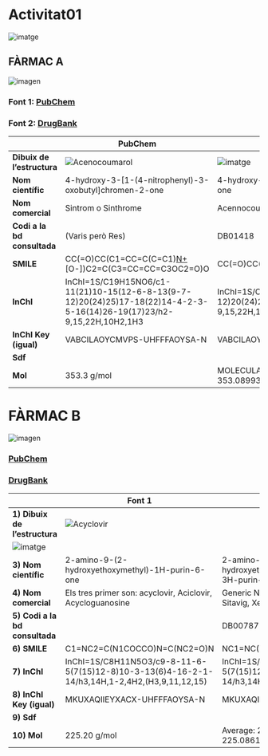 # Activitat01
![imatge](https://github.com/mmonpeat/Python/assets/115364869/6318e3e3-a56a-4e8d-9c73-25a646e476dd)

## FÀRMAC A

![imagen](https://github.com/mmonpeat/Python/assets/115364869/efc2c536-681a-4077-8874-198f62d3c821) 

### Font 1: [PubChem](https://pubchem.ncbi.nlm.nih.gov/compound/54676537)

### Font 2: [DrugBank](https://go.drugbank.com/drugs/DB01418)


|                   | PubChem                                         | DrugBank                                       |
|-------------------|------------------------------------------------|----------------------------------------------|
| **Dibuix de l’estructura** | ![Acenocoumarol](https://github.com/mmonpeat/Python/assets/115364869/d8ecbc59-37db-4457-a611-3514649e6ad8) | ![imatge](https://github.com/mmonpeat/Python/assets/115364869/d7c1a720-b7b3-4f15-9ed4-f9cd1a80867c) |
| **Nom científic**          | 4-hydroxy-3-[1-(4-nitrophenyl)-3-oxobutyl]chromen-2-one | 4-hydroxy-3-[1-(4-nitrophenyl)-3-oxobutyl]-2H-chromen-2-one |
| **Nom comercial**          | Sintrom o Sinthrome | Acennocoumarol(no ho posa) |
| **Codi a la bd consultada**| (Varis però Res) | DB01418 |
| **SMILE**                  | CC(=O)CC(C1=CC=C(C=C1)[N+](=O)[O-])C2=C(C3=CC=CC=C3OC2=O)O | CC(=O)CC(C1=CC=C(C=C1)[N+]([O-])=O)C1=C(O)C2=CC=CC=C2OC1=O |
| **InChI**                  | InChI=1S/C19H15NO6/c1-11(21)10-15(12-6-8-13(9-7-12)20(24)25)17-18(22)14-4-2-3-5-16(14)26-19(17)23/h2-9,15,22H,10H2,1H3 | InChI=1S/C19H15NO6/c1-11(21)10-15(12-6-8-13(9-7-12)20(24)25)17-18(22)14-4-2-3-5-16(14)26-19(17)23/h2-9,15,22H,10H2,1H3 |
| **InChI Key (igual)**      | VABCILAOYCMVPS-UHFFFAOYSA-N | VABCILAOYCMVPS-UHFFFAOYSA-N |
| **Sdf**                    |  |  |
| **Mol**                   | 353.3 g/mol | MOLECULAR_WEIGHT: 353.3255 EXACT_MASS(Monoisotopic): 353.089937217 |


# FÀRMAC B

![imagen](https://github.com/mmonpeat/Python/assets/115364869/d8d40253-e29d-4410-90ac-f741ef7a8714)

### [PubChem](https://pubchem.ncbi.nlm.nih.gov/compound/135398513)

### [DrugBank](https://go.drugbank.com/drugs/DB00787)

|                   | Font 1                                         | Font 2                                       |
|-------------------|------------------------------------------------|----------------------------------------------|
| **1) Dibuix de l’estructura** | ![Acyclovir](https://github.com/mmonpeat/Python/assets/115364869/c48bf317-4978-404b-bece-c47438cecfd1)
 | ![imatge](https://github.com/mmonpeat/Python/assets/115364869/0bdff2e8-0dcd-4e29-9afb-64232e98ca0c) |
| **3) Nom científic**          | 2-amino-9-(2-hydroxyethoxymethyl)-1H-purin-6-one | 2-amino-9-[(2-hydroxyethoxy)methyl]-6,9-dihydro-3H-purin-6-one |
| **4) Nom comercial**          | Els tres primer son: acyclovir, Aciclovir, Acycloguanosine | Generic Name: Acyclovir Brand Names: Sitavig, Xerese, Zovirax |
| **5) Codi a la bd consultada**|  | DB00787 |
| **6) SMILE**                  | C1=NC2=C(N1COCCO)N=C(NC2=O)N | NC1=NC(=O)C2=C(N1)N(COCCO)C=N2 |
| **7) InChI**                  | InChI=1S/C8H11N5O3/c9-8-11-6-5(7(15)12-8)10-3-13(6)4-16-2-1-14/h3,14H,1-2,4H2,(H3,9,11,12,15) |  InChI=1S/C8H11N5O3/c9-8-11-6-5(7(15)12-8)10-3-13(6)4-16-2-1-14/h3,14H,1-2,4H2,(H3,9,11,12,15) |
| **8) InChI Key (igual)**      | MKUXAQIIEYXACX-UHFFFAOYSA-N | MKUXAQIIEYXACX-UHFFFAOYSA-N |
| **9) Sdf**                    |  |  |
| **10) Mol**                   | 225.20 g/mol | Average: 225.2046 Monoisotopic: 225.086189243  |
